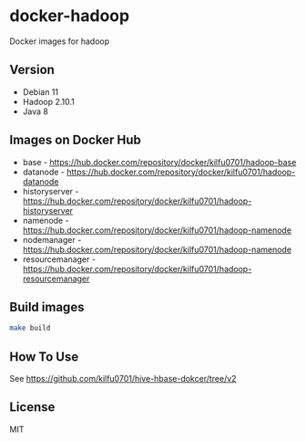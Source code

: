 # docker-hadoop

Docker images for hadoop

## Version

- Debian 11
- Hadoop 2.10.1
- Java 8

## Images on Docker Hub

- base - https://hub.docker.com/repository/docker/kilfu0701/hadoop-base
- datanode - https://hub.docker.com/repository/docker/kilfu0701/hadoop-datanode
- historyserver - https://hub.docker.com/repository/docker/kilfu0701/hadoop-historyserver
- namenode - https://hub.docker.com/repository/docker/kilfu0701/hadoop-namenode
- nodemanager - https://hub.docker.com/repository/docker/kilfu0701/hadoop-namenode
- resourcemanager - https://hub.docker.com/repository/docker/kilfu0701/hadoop-resourcemanager

## Build images
```sh
make build
```

## How To Use

See https://github.com/kilfu0701/hive-hbase-dokcer/tree/v2

## License
MIT
